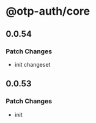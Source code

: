 # @otp-auth/core

## 0.0.54

### Patch Changes

- init changeset

## 0.0.53

### Patch Changes

- init
